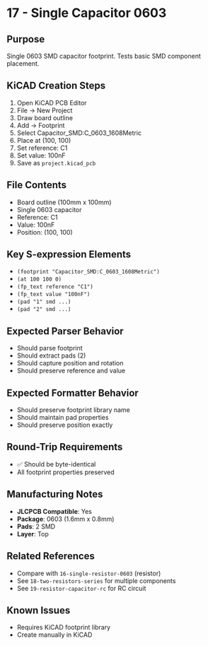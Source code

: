 # 17 - Single Capacitor 0603

## Purpose
Single 0603 SMD capacitor footprint. Tests basic SMD component placement.

## KiCAD Creation Steps
1. Open KiCAD PCB Editor
2. File → New Project
3. Draw board outline
4. Add → Footprint
5. Select Capacitor_SMD:C_0603_1608Metric
6. Place at (100, 100)
7. Set reference: C1
8. Set value: 100nF
9. Save as `project.kicad_pcb`

## File Contents
- Board outline (100mm x 100mm)
- Single 0603 capacitor
- Reference: C1
- Value: 100nF
- Position: (100, 100)

## Key S-expression Elements
- `(footprint "Capacitor_SMD:C_0603_1608Metric")`
- `(at 100 100 0)`
- `(fp_text reference "C1")`
- `(fp_text value "100nF")`
- `(pad "1" smd ...)`
- `(pad "2" smd ...)`

## Expected Parser Behavior
- Should parse footprint
- Should extract pads (2)
- Should capture position and rotation
- Should preserve reference and value

## Expected Formatter Behavior
- Should preserve footprint library name
- Should maintain pad properties
- Should preserve position exactly

## Round-Trip Requirements
- ✅ Should be byte-identical
- All footprint properties preserved

## Manufacturing Notes
- **JLCPCB Compatible**: Yes
- **Package**: 0603 (1.6mm x 0.8mm)
- **Pads**: 2 SMD
- **Layer**: Top

## Related References
- Compare with `16-single-resistor-0603` (resistor)
- See `18-two-resistors-series` for multiple components
- See `19-resistor-capacitor-rc` for RC circuit

## Known Issues
- Requires KiCAD footprint library
- Create manually in KiCAD
